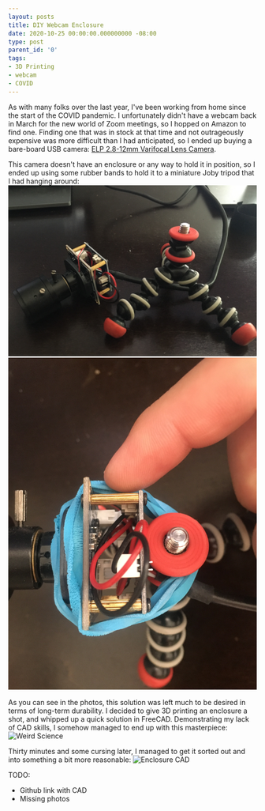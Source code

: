 ```yaml
---
layout: posts
title: DIY Webcam Enclosure
date: 2020-10-25 00:00:00.000000000 -08:00
type: post
parent_id: '0'
tags:
- 3D Printing
- webcam
- COVID
---
```

As with many folks over the last year, I've been working from home since the start of the COVID pandemic. I unfortunately didn't have a webcam back in March for the new world of Zoom meetings, so I hopped on Amazon to find one. Finding one that was in stock at that time and not outrageously expensive was more difficult than I had anticipated, so I ended up buying a bare-board USB camera: [ELP 2.8-12mm Varifocal Lens Camera](https://www.amazon.com/gp/product/B00SPBWM0M/).

This camera doesn't have an enclosure or any way to hold it in position, so I ended up using some rubber bands to hold it to a miniature Joby tripod that I had hanging around:
![Camera and Tripod](/assets/images/2020/webcam_with_tripod.jpg)
![Rubber Bands](/assets/images/2020/rubber_bands.jpg)

As you can see in the photos, this solution was left much to be desired in terms of long-term durability. I decided to give 3D printing an enclosure a shot, and whipped up a quick solution in FreeCAD. Demonstrating my lack of CAD skills, I somehow managed to end up with this masterpiece:
![Weird Science](/assets/images/2020/how_does_cad_work.jpg)

Thirty minutes and some cursing later, I managed to get it sorted out and into something a bit more reasonable:
![Enclosure CAD](TODO)




TODO:
* Github link with CAD
* Missing photos
